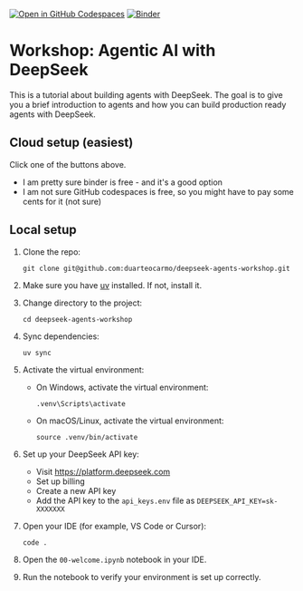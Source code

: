 [![Open in GitHub Codespaces](https://github.com/codespaces/badge.svg)](https://codespaces.new/duarteocarmo/deepseek-agents-workshop) [![Binder](https://mybinder.org/badge_logo.svg)](https://mybinder.org/v2/gh/duarteocarmo/deepseek-agents-workshop/HEAD)

# Workshop: Agentic AI with DeepSeek

This is a tutorial about building agents with DeepSeek. The goal is to give you a brief introduction to agents and how you can build production ready agents with DeepSeek. 


## Cloud setup (easiest)

Click one of the buttons above. 

- I am pretty sure binder is free - and it's a good option 
- I am not sure GitHub codespaces is free, so you might have to pay some cents for it (not sure)

## Local setup 

1. Clone the repo:
   ```
   git clone git@github.com:duarteocarmo/deepseek-agents-workshop.git
   ```
2. Make sure you have [uv](https://docs.astral.sh/uv/getting-started/installation/) installed. If not, install it.
3. Change directory to the project:
   ```
   cd deepseek-agents-workshop
   ```
4. Sync dependencies:
   ```
   uv sync
   ```
5. Activate the virtual environment:

   - On Windows, activate the virtual environment:
     ```
     .venv\Scripts\activate
     ```
   - On macOS/Linux, activate the virtual environment:
     ```
     source .venv/bin/activate
     ```
6. Set up your DeepSeek API key:
   - Visit https://platform.deepseek.com
   - Set up billing
   - Create a new API key
   - Add the API key to the `api_keys.env` file as `DEEPSEEK_API_KEY=sk-XXXXXXX`

7. Open your IDE (for example, VS Code or Cursor):
   ```
   code .
   ```
8. Open the `00-welcome.ipynb` notebook in your IDE.

9. Run the notebook to verify your environment is set up correctly.
